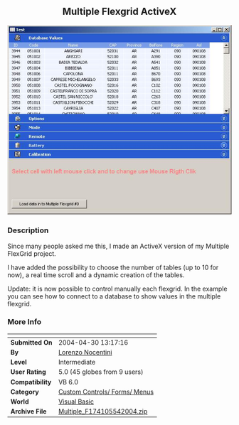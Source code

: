 ﻿<div align="center">

## Multiple Flexgrid ActiveX

<img src="PIC2004430735336913.jpg">
</div>

### Description

Since many people asked me this, I made an ActiveX version of my Multiple FlexGrid project.

I have added the possibility to choose the number of tables (up to 10 for now), a real time scroll and a dynamic creation of the tables.

Update: it is now possible to control manually each flexgrid. In the example you can see how to connect to a database to show values in the multiple flexgrid.
 
### More Info
 


<span>             |<span>
---                |---
**Submitted On**   |2004-04-30 13:17:16
**By**             |[Lorenzo Nocentini](https://github.com/Planet-Source-Code/PSCIndex/blob/master/ByAuthor/lorenzo-nocentini.md)
**Level**          |Intermediate
**User Rating**    |5.0 (45 globes from 9 users)
**Compatibility**  |VB 6\.0
**Category**       |[Custom Controls/ Forms/  Menus](https://github.com/Planet-Source-Code/PSCIndex/blob/master/ByCategory/custom-controls-forms-menus__1-4.md)
**World**          |[Visual Basic](https://github.com/Planet-Source-Code/PSCIndex/blob/master/ByWorld/visual-basic.md)
**Archive File**   |[Multiple\_F174105542004\.zip](https://github.com/Planet-Source-Code/lorenzo-nocentini-multiple-flexgrid-activex__1-44794/archive/master.zip)








